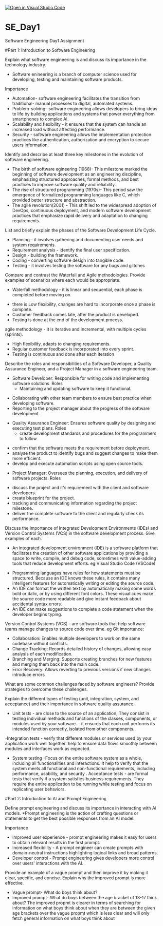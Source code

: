 [![Open in Visual Studio Code](https://classroom.github.com/assets/open-in-vscode-2e0aaae1b6195c2367325f4f02e2d04e9abb55f0b24a779b69b11b9e10269abc.svg)](https://classroom.github.com/online_ide?assignment_repo_id=18386994&assignment_repo_type=AssignmentRepo)
# SE_Day1
Software Engineering Day1 Assignment

#Part 1: Introduction to Software Engineering


Explain what software engineering is and discuss its importance in the technology industry.
* Software enineering is a branch of computer science used for developing, testing and maintaining software products.
  
Importance

* Automation- software engineering facilitates the transition from traditional- manual processes to digital, automated systems.
* Problem-solving- software engineering allows developers to bring ideas to life by building applications and systems that power everything from smartphones to complex AI.
* Scalability and flexibility - it ensures that the system can handle an increased load without affecting performance.
* Security - software engineering allows the implementation protection practices like authentication, authorization and encryption to secure users information.


Identify and describe at least three key milestones in the evolution of software engineering.
* The birth of software egineering (1968)- This milestone marked the beginning of software development as an engineering discipline, emphasizing structured approaches, formal methods, and best practices to improve software quality and reliability.
* The rise of structured programming (1970s)- This period saw the emergence of formalized programming languages like C, which provided better structure and abstraction.
* The agile revolution(2001) - This shift led to the widespread adoption of DevOps, continuous deployment, and modern software development practices that emphasize rapid delivery and adaptation to changing requirements.



List and briefly explain the phases of the Software Development Life Cycle.
 * Planning - it involves gathering and documenting user needs and system requirements.
 * Requirement analysis - identify the final user specification. 
* Design - building the framework. 
* Coding - converting software design into tangible code.
* Testing - it involves testing the software for any bugs and glitches



Compare and contrast the Waterfall and Agile methodologies. Provide examples of scenarios where each would be appropriate.
* Waterfall methodology - it is linear and sequential, each phase is completed before moving on. 
- there is Low flexibility,
 changes are hard to incorporate once a phase is complete.
 - Customer feedback comes late, after the product is developed.
 - Testing is done at the end of the development process.


agile methodology - it is iterative and incremental, with multiple cycles (sprints). 
- High flexibility, adapts to changing requirements. 
- Regular customer feedback is incorporated into every sprint. 
- Testing is continuous and done after each iteration



Describe the roles and responsibilities of a Software Developer, a Quality Assurance Engineer, and a Project Manager in a software engineering team.
* Software Developer: Responsible for writing code and implementing software solutions.
  Roles
  - Maintaining and updating software to keep it functional. 
- Collaborating with other team members to ensure best practice when developing software.
 - Reporting to the project manager about the progress of the software development.

* Quality Assurance Engineer: Ensures software quality by designing and executing test plans.
  Roles
  - create development standards and procedures for the programmers to follow
 - confirm that the software meets the requirement before deployment. 
- analyse the product to identify bugs and suggest changes to make them more efficient. 
- develop and execute automation scripts using open source tools.

* Project Manager: Oversees the planning, execution, and delivery of software projects.
Roles
 - discuss the project and it's requirement with the client and software developers.
 - create blueprint for the project.
 - tracking and communicating information regarding the project milestone.
 - deliver the complete software to the client and regularly check its performance.



Discuss the importance of Integrated Development Environments (IDEs) and Version Control Systems (VCS) in the software development process. Give examples of each.
* An integrated development environment (IDE) is a software platform that facilitates the creation of other software applications by providing a space to write, compile, and debug code, sometimes with value-adding tools that reduce development efforts. eg Visual Studio Code (VSCode)
- Programming languages have rules for how statements must be structured. Because an IDE knows these rules, it contains many intelligent features for automatically writing or editing the source code.
- An IDE can format the written text by automatically making some words bold or italic, or by using different font colors. These visual cues make the source code more readable and give instant feedback about accidental syntax errors.
- An IDE can make suggestions to complete a code statement when the developer begins typing.

Version Control Systems (VCS) - are software tools that help software teams manage changes to source code over time. eg Git
importance:
- Collaboration: Enables multiple developers to work on the same codebase without conflicts.
- Change Tracking: Records detailed history of changes, allowing easy analysis of each modification. 
- Branching and Merging: Supports creating branches for new features and merging them back into the main code.
- Error Recovery: Allows reverting to previous versions if new changes introduce errors

What are some common challenges faced by software engineers? Provide strategies to overcome these challenges.


Explain the different types of testing (unit, integration, system, and acceptance) and their importance in software quality assurance.
- Unit tests - are close to the source of an application, They consist in testing individual methods and functions of the classes, components, or modules used by your software. - it ensures that each unit performs its intended function correctly, isolated from other components.

-Integration tests - verify that different modules or services used by your application work well together.
help to ensure data flows smoothly between modules and interfaces work as expected.

- System testing -Focus on the entire software system as a whole, including all functionalities and interactions.
It help to verify that the system meets all functional and non-functional requirements, including performance, usability, and security .
Acceptance tests - are formal tests that verify if a system satisfies business requirements. They require the entire application to be running while testing and focus on replicating user behaviors. 



#Part 2: Introduction to AI and Prompt Engineering


Define prompt engineering and discuss its importance in interacting with AI models.
*Prompt engineering is the action of crafting questions or statements to get the best possible responses from an AI model.

Importance

* Improved user experience - prompt engineering makes it easy for users to obtain relevant results in the first prompt.
* Increased flexibility - A prompt engineer can create prompts with domain-neutral instructions highlighting logical links and broad patterns.
* Developer control - Prompt engineering gives developers more control over users' interactions with the AI. 

Provide an example of a vague prompt and then improve it by making it clear, specific, and concise. Explain why the improved prompt is more effective.
* Vague prompt- What do boys think about?
* Improved prompt- What do boys between the age bracket of 13-17 think about?
  The improved propmt is clearer in terms of searching for information on what boys think about when they are between the given age brackets over the vague propmt which is less clear and will only fetch general information on what boys think about

